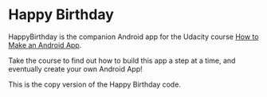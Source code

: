 Happy Birthday
========
HappyBirthday is the companion Android app for the Udacity course [How to Make an Android App](https://www.udacity.com/course/android-development-for-beginners--ud837).

Take the course to find out how to build this app a step at a time, and eventually create your own Android App!

This is the copy version of the Happy Birthday code.
